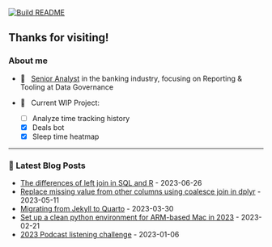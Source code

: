 [![Build README](https://github.com/aster-hu/aster-hu/actions/workflows/build.yml/badge.svg)](https://github.com/aster-hu/aster-hu/actions/workflows/build.yml)

## Thanks for visiting!

### About me

- 💼 &nbsp; [Senior Analyst](https://www.linkedin.com/in/asterhu/) in the banking industry, focusing on Reporting & Tooling at Data Governance

- 🚀 &nbsp; Current WIP Project:

  - [ ] Analyze time tracking history
  - [x] Deals bot
  - [x] Sleep time heatmap

---

### 🔖 Latest Blog Posts
<!-- Blogpost starts -->
* [The differences of left join in SQL and R](https://www.asterhu.com/post/2023-06-25-sql-r-join-differences/index.html) - 2023-06-26
* [Replace missing value from other columns using coalesce join in dplyr](https://www.asterhu.com/post/2023-05-11-coalesce-join-in-R/index.html) - 2023-05-11
* [Migrating from Jekyll to Quarto](https://www.asterhu.com/post/2023-03-30-jekyll-migrating-to-quarto/index.html) - 2023-03-30
* [Set up a clean python environment for ARM-based Mac in 2023](https://www.asterhu.com/post/2023-02-21-set-up-python-environment-for-ARM-based-Mac/index.html) - 2023-02-21
* [2023 Podcast listening challenge](https://www.asterhu.com/post/2023-01-06-2023-podcast-listening-challenge/index.html) - 2023-01-06
<!-- Blogpost ends -->
